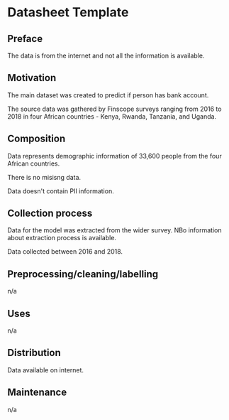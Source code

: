# Datasheet Template

## Preface
The data is from the internet and not all the information is available. 

## Motivation

The main dataset was created to predict if person has bank account.

The source data was gathered by Finscope surveys ranging from 2016 to 2018 in four African countries - Kenya, Rwanda, Tanzania, and Uganda.
 
## Composition

Data represents demographic information of 33,600 people from the four African countries.

There is no misisng data.

Data doesn't contain PII information.

## Collection process

Data for the model was extracted from the wider survey. NBo information about extraction process is available.

Data collected between 2016 and 2018.

## Preprocessing/cleaning/labelling

n/a
 
## Uses

n/a

## Distribution

Data available on internet.

## Maintenance

n/a

